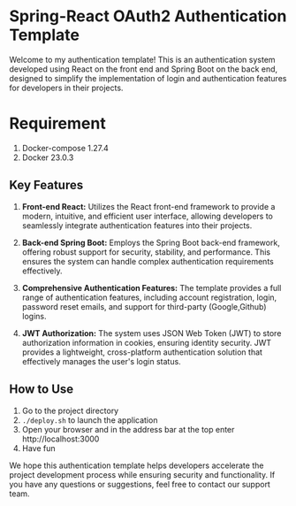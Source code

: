 # Spring-React OAuth2 Authentication Template

Welcome to my authentication template! This is an authentication system developed using React on the front end and Spring Boot on the back end, designed to simplify the implementation of login and authentication features for developers in their projects.


# Requirement
1. Docker-compose 1.27.4
2. Docker 23.0.3


## Key Features

1. **Front-end  React:**
   Utilizes the React front-end framework to provide a modern, intuitive, and efficient user interface, allowing developers to seamlessly integrate authentication features into their projects.

2. **Back-end   Spring Boot:**
   Employs the Spring Boot back-end framework, offering robust support for security, stability, and performance. This ensures the system can handle complex authentication requirements effectively.

3. **Comprehensive Authentication Features:**
      The template provides a full range of authentication features, including account registration, login, password reset emails, and support for third-party (Google,Github) logins.

4. **JWT Authorization:**
   The system uses JSON Web Token (JWT) to store authorization information in cookies, ensuring identity security. JWT provides a lightweight, cross-platform authentication solution that effectively manages the user's login status.

## How to Use

1. Go to the project directory 
2. `./deploy.sh` to launch the application
3. Open your browser and in the address bar at the top enter http://localhost:3000
4. Have fun

We hope this authentication template helps developers accelerate the project development process while ensuring security and functionality. If you have any questions or suggestions, feel free to contact our support team.